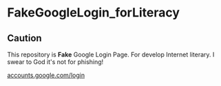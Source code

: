 # FakeGoogleLogin_forLiteracy

## Caution

This repository is **Fake** Google Login Page.
For develop Internet literary.
I swear to God it's not for phishing!

[accounts.google.com/login](https://omuct-r24010.github.io/FakeGoogleLogin_forLiteracy/index.html)
